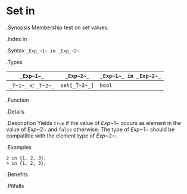 # Set in

.Synopsis
Membership test on set values.

.Index
in

.Syntax
`_Exp_~1~ in _Exp_~2~`

.Types


| `_Exp~1~_`           |  `_Exp~2~_`     | `_Exp~1~_ in _Exp~2~_`  |
| --- | --- | --- |
| `_T~1~_`  <: `_T~2~_` |  `set[_T~2~_]`  | `bool`                |


.Function

.Details

.Description
Yields `true` if the value of _Exp_~1~ occurs as element in the value of _Exp_~2~ and `false` otherwise. The type of _Exp_~1~ should be compatible with the element type of _Exp_~2~.

.Examples
```rascal-shell
2 in {1, 2, 3};
4 in {1, 2, 3};
```

.Benefits

.Pitfalls

